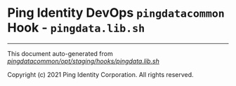 
# Ping Identity DevOps `pingdatacommon` Hook - `pingdata.lib.sh`

---
This document auto-generated from _[pingdatacommon/opt/staging/hooks/pingdata.lib.sh](https://github.com/pingidentity/pingidentity-docker-builds/blob/master/pingdatacommon/opt/staging/hooks/pingdata.lib.sh)_

Copyright (c) 2021 Ping Identity Corporation. All rights reserved.

